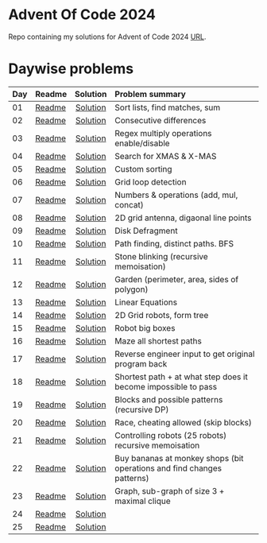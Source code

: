 # Advent Of Code 2024

Repo containing my solutions for Advent of Code 2024 [URL](https://adventofcode.com/2024). 


# Daywise problems


Day  | Readme                      | Solution                              | Problem summary
:--- | :-------                    | :-----------------------------------: | :---------------
01   | [Readme](./Day01/readme.md) | [Solution](./Day01/solution.R)        | Sort lists, find matches, sum
02   | [Readme](./Day02/readme.md) | [Solution](./Day02/solution.R)        | Consecutive differences
03   | [Readme](./Day03/readme.md) | [Solution](./Day03/solution.R)        | Regex multiply operations enable/disable
04   | [Readme](./Day04/readme.md) | [Solution](./Day04/solution.R)        | Search for XMAS & X-MAS
05   | [Readme](./Day05/readme.md) | [Solution](./Day05/solution.R)        | Custom sorting
06   | [Readme](./Day06/readme.md) | [Solution](./Day06/solution.R)        | Grid loop detection
07   | [Readme](./Day07/readme.md) | [Solution](./Day07/solution.R)        | Numbers & operations (add, mul, concat)
08   | [Readme](./Day08/readme.md) | [Solution](./Day08/solution.R)        | 2D grid antenna, digaonal line points
09   | [Readme](./Day09/readme.md) | [Solution](./Day09/solution.R)        | Disk Defragment
10   | [Readme](./Day10/readme.md) | [Solution](./Day10/solution.R)        | Path finding, distinct paths. BFS
11   | [Readme](./Day11/readme.md) | [Solution](./Day11/solution.R)        | Stone blinking (recursive memoisation)
12   | [Readme](./Day12/readme.md) | [Solution](./Day12/solution.R)        | Garden (perimeter, area, sides of polygon)
13   | [Readme](./Day13/readme.md) | [Solution](./Day13/solution.R)        | Linear Equations
14   | [Readme](./Day14/readme.md) | [Solution](./Day14/solution.R)        | 2D Grid robots, form tree
15   | [Readme](./Day15/readme.md) | [Solution](./Day15/solution.R)        | Robot big boxes
16   | [Readme](./Day16/readme.md) | [Solution](./Day16/solution.R)        | Maze all shortest paths
17   | [Readme](./Day17/readme.md) | [Solution](./Day17/solution.R)        | Reverse engineer input to get original program back
18   | [Readme](./Day18/readme.md) | [Solution](./Day18/solution.R)        | Shortest path + at what step does it become impossible to pass
19   | [Readme](./Day19/readme.md) | [Solution](./Day19/solution.R)        | Blocks and possible patterns (recursive DP)
20   | [Readme](./Day20/readme.md) | [Solution](./Day20/solution.R)        | Race, cheating allowed (skip blocks)
21   | [Readme](./Day21/readme.md) | [Solution](./Day21/solution.R)        | Controlling robots (25 robots) recursive memoisation
22   | [Readme](./Day22/readme.md) | [Solution](./Day22/solution.R)        | Buy bananas at monkey shops (bit operations and find changes patterns)
23   | [Readme](./Day23/readme.md) | [Solution](./Day23/solution.R)        | Graph, sub-graph of size 3 + maximal clique
24   | [Readme](./Day24/readme.md) | [Solution](./Day24/solution.R)        | 
25   | [Readme](./Day25/readme.md) | [Solution](./Day25/solution.R)        | 

